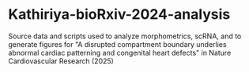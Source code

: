 # Kathiriya-bioRxiv-2024-analysis
Source data and scripts used to analyze morphometrics, scRNA, and to generate figures for "A disrupted compartment boundary underlies abnormal cardiac patterning and congenital heart defects" in Nature Cardiovascular Research (2025)
